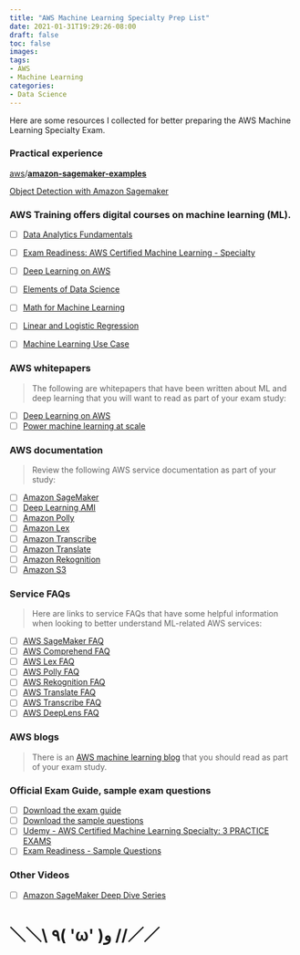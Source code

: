 ```yaml
---
title: "AWS Machine Learning Specialty Prep List"
date: 2021-01-31T19:29:26-08:00
draft: false
toc: false
images:
tags:
- AWS
- Machine Learning
categories:	
- Data Science
---
```


Here are some resources I collected for better preparing the AWS Machine Learning Specialty Exam.

### Practical experience

[aws](https://github.com/aws)/**[amazon-sagemaker-examples](https://github.com/aws/amazon-sagemaker-examples)**

[Object Detection with Amazon Sagemaker](https://www.coursera.org/projects/object-detection-sagemaker)

### AWS Training offers digital courses on machine learning (ML). 

- [ ] [Data Analytics Fundamentals](https://www.aws.training/Details/eLearning?id=35364)
- [ ] [Exam Readiness: AWS Certified Machine Learning - Specialty](https://www.aws.training/Details/eLearning?id=42183)

- [ ] [Deep Learning on AWS](https://aws.amazon.com/training/course-descriptions/deep-learning/)
- [ ] [Elements of Data Science](https://www.aws.training/Details/eLearning?id=26598)
- [ ] [Math for Machine Learning](https://www.aws.training/Details/eLearning?id=26597)
- [ ] [Linear and Logistic Regression](https://www.aws.training/Details/eLearning?id=26599)
- [ ] [Machine Learning Use Case](https://www.aws.training/Details/eLearning?id=12531)

### AWS whitepapers

> The following are whitepapers that have been written about ML and deep learning that you will want to read as part of your exam study:

- [ ] [Deep Learning on AWS](https://d1.awsstatic.com/whitepapers/Deep_Learning_on_AWS.pdf?did=wp_card&trk=wp_card)
- [ ] [Power machine learning at scale](https://d1.awsstatic.com/whitepapers/aws-power-ml-at-scale.pdf?did=wp_card&trk=wp_card)

### AWS documentation

> Review the following AWS service documentation as part of your study:

- [ ] [Amazon SageMaker](https://docs.aws.amazon.com/sagemaker/?id=docs_gateway)
- [ ] [Deep Learning AMI](https://docs.aws.amazon.com/dlami/?id=docs_gateway)
- [ ] [Amazon Polly](https://docs.aws.amazon.com/polly/?id=docs_gateway)
- [ ] [Amazon Lex](https://docs.aws.amazon.com/lex/?id=docs_gateway)
- [ ] [Amazon Transcribe](https://docs.aws.amazon.com/transcribe/?id=docs_gateway)
- [ ] [Amazon Translate](https://docs.aws.amazon.com/translate/?id=docs_gateway)
- [ ] [Amazon Rekognition](https://docs.aws.amazon.com/rekognition/?id=docs_gateway)
- [ ] [Amazon S3](https://docs.aws.amazon.com/s3/?id=docs_gateway)

### Service FAQs

> Here are links to service FAQs that have some helpful information when looking to better understand ML-related AWS services:

- [ ] [AWS SageMaker FAQ](https://aws.amazon.com/sagemaker/faqs/)
- [ ] [AWS Comprehend FAQ](https://aws.amazon.com/comprehend/faqs/)
- [ ] [AWS Lex FAQ](https://aws.amazon.com/lex/faqs/)
- [ ] [AWS Polly FAQ](https://aws.amazon.com/polly/faqs/)
- [ ] [AWS Rekognition FAQ](https://aws.amazon.com/rekognition/faqs/)
- [ ] [AWS Translate FAQ](https://aws.amazon.com/translate/faqs/)
- [ ] [AWS Transcribe FAQ](https://aws.amazon.com/transcribe/faqs/)
- [ ] [AWS DeepLens FAQ](https://aws.amazon.com/deeplens/faqs/)

### AWS blogs

> There is an [AWS machine learning blog](https://aws.amazon.com/blogs/machine-learning/) that you should read as part of your exam study.

### Official Exam Guide, sample exam questions

- [ ] [Download the exam guide](https://d1.awsstatic.com/training-and-certification/docs-ml/AWS-Certified-Machine-Learning-Specialty_Exam-Guide.pdf)
- [ ] [Download the sample questions](https://d1.awsstatic.com/training-and-certification/docs-ml/AWS-Certified-Machine-Learning-Specialty_Sample-Questions.pdf)
- [ ] [Udemy - AWS Certified Machine Learning Specialty: 3 PRACTICE EXAMS](https://www.udemy.com/course/aws-certified-machine-learning-specialty-full-practice-exams/)
- [ ] [Exam Readiness - Sample Questions](https://amazonmr.au1.qualtrics.com/reports/RC/public/YW1hem9ubXItNWQ0YWQzYTViZjczMDIwMDBmNTc4ZWY3LVVSX2RvRFVNUlZZS1NtQjUyWg==)

### Other Videos

- [ ] [Amazon SageMaker Deep Dive Series](https://www.youtube.com/playlist?list=PLhr1KZpdzukcOr_6j_zmSrvYnLUtgqsZz)



# ＼＼\ ٩( 'ω' )و //／／